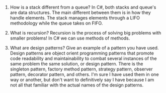 1. How is a stack different from a queue?
In C#, both stacks and queue's are data structures. The main different between them is in how they handle elements. The stack manages elements through a LIFO methodology while the queue takes on FIFO.

2. What is recursion?
Recursion is the process of solving big problems with smaller problems! In C# we can use methods of methods.
 
3. What are design patterns? Give an example of a pattern you have used.
Design patterns are object orient programming patterns that promote code readability and maintainability to combat several instances of the same problem the same solution, or design pattern.
There is the singleton pattern, factory method pattern, strategy pattern, observer pattern, decorator pattern, and others.
I'm sure I have used them in one way or another, but don't want to definitively say I have because I am not all that familiar with the actual names of the design patterns.
